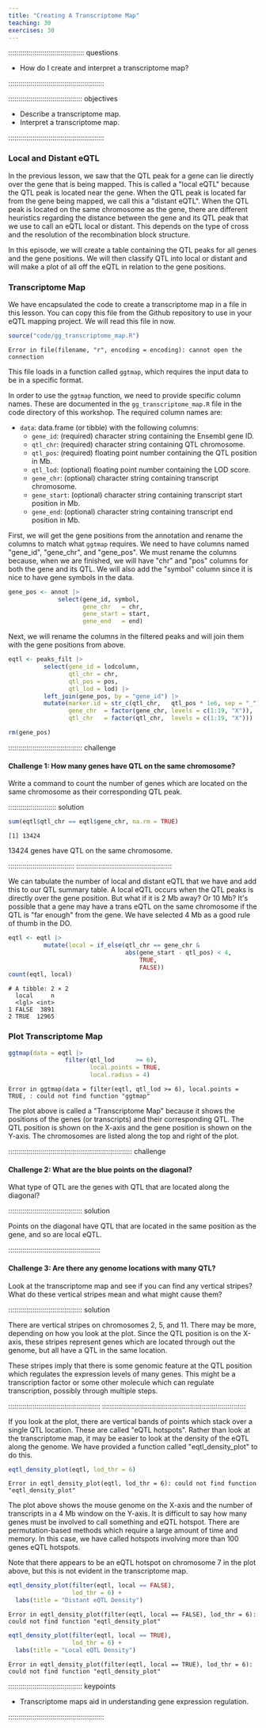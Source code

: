 ```yaml
---
title: "Creating A Transcriptome Map"
teaching: 30
exercises: 30
---
```


:::::::::::::::::::::::::::::::::::::: questions 

- How do I create and interpret a transcriptome map?

::::::::::::::::::::::::::::::::::::::::::::::::

::::::::::::::::::::::::::::::::::::: objectives

- Describe a transcriptome map.
- Interpret a transcriptome map.

::::::::::::::::::::::::::::::::::::::::::::::::



### Local and Distant eQTL

In the previous lesson, we saw that the QTL peak for a gene can lie directly
over the gene that is being mapped. This is called a "local eQTL" because the
QTL peak is located near the gene. When the QTL peak is located far from the
gene being mapped, we call this a "distant eQTL". When the QTL peak is located
on the same chromosome as the gene, there are different heuristics regarding the
distance between the gene and its QTL peak that we use to call an eQTL local
or distant. This depends on the type of cross and the resolution of the 
recombination block structure.

In this episode, we will create a table containing the QTL peaks for all genes
and the gene positions. We will then classify QTL into local or distant and 
will make a plot of all off the eQTL in relation to the gene positions.

### Transcriptome Map

We have encapsulated the code to create a transcriptome map in a file in this
lesson. You can copy this file from the Github repository to use in your eQTL 
mapping project. We will read this file in now.


``` r
source("code/gg_transcriptome_map.R")
```

``` error
Error in file(filename, "r", encoding = encoding): cannot open the connection
```

This file loads in a function called `ggtmap`, which requires the input data
to be in a specific format. 

In order to use the `ggtmap` function, we need to provide specific column names. 
These are documented in the `gg_transcriptome_map.R` file in the code directory 
of this workshop. The required column names are:

* `data`: data.frame (or tibble) with the following columns:
    * `gene_id`: (required) character string containing the Ensembl gene ID.
    * `qtl_chr`: (required) character string containing QTL chromosome.
    * `qtl_pos`: (required) floating point number containing the QTL position in 
    Mb.
    * `qtl_lod`: (optional) floating point number containing the LOD score.
    * `gene_chr`:  (optional) character string containing transcript chromosome.
    * `gene_start`: (optional) character string containing transcript start 
    position in Mb.
    * `gene_end`:  (optional) character string containing transcript end 
    position in Mb.

First, we will get the gene positions from the annotation and rename the 
columns to match what `ggtmap` requires. We need to have columns named "gene_id",
"gene_chr", and "gene_pos". We must rename the columns because, when we are 
finished, we will have "chr" and "pos" columns for both the gene and its QTL. We
will also add the "symbol" column since it is nice to have gene symbols in the
data. 


``` r
gene_pos <- annot |>
              select(gene_id, symbol, 
                     gene_chr   = chr, 
                     gene_start = start,
                     gene_end   = end)
```

Next, we will rename the columns in the filtered peaks and will join them with
the gene positions from above. 


``` r
eqtl <- peaks_filt |>
          select(gene_id = lodcolumn,
                 qtl_chr = chr,
                 qtl_pos = pos,
                 qtl_lod = lod) |> 
          left_join(gene_pos, by = "gene_id") |> 
          mutate(marker.id = str_c(qtl_chr,   qtl_pos * 1e6, sep = "_"),
                 gene_chr  = factor(gene_chr, levels = c(1:19, "X")),
                 qtl_chr   = factor(qtl_chr,  levels = c(1:19, "X")))

rm(gene_pos)
```


::::::::::::::::::::::::::::::::::::: challenge 

#### Challenge 1: How many genes have QTL on the same chromosome?

Write a command to count the number of genes which are located on the same
chromosome as their corresponding QTL peak.

:::::::::::::::::::::::: solution 


``` r
sum(eqtl$qtl_chr == eqtl$gene_chr, na.rm = TRUE)
```

``` output
[1] 13424
```

13424 genes have QTL on the same
chromosome.

:::::::::::::::::::::::::::::::::
::::::::::::::::::::::::::::::::::::::::::::::::

We can tabulate the number of local and distant eQTL that we have and add this to 
our QTL summary table. A local eQTL occurs when the QTL peaks is directly over the 
gene position. But what if it is 2 Mb away? Or 10 Mb? It's possible that a gene 
may have a trans eQTL on the same chromosome if the QTL is "far enough" from the 
gene. We have selected 4 Mb as a good rule of thumb in the DO.


``` r
eqtl <- eqtl |> 
          mutate(local = if_else(qtl_chr == gene_chr & 
                                 abs(gene_start - qtl_pos) < 4, 
                                     TRUE, 
                                     FALSE))
count(eqtl, local)
```

``` output
# A tibble: 2 × 2
  local     n
  <lgl> <int>
1 FALSE  3891
2 TRUE  12965
```

### Plot Transcriptome Map


``` r
ggtmap(data = eqtl |> 
                filter(qtl_lod      >= 6), 
                       local.points = TRUE, 
                       local.radius = 4)
```

``` error
Error in ggtmap(data = filter(eqtl, qtl_lod >= 6), local.points = TRUE, : could not find function "ggtmap"
```

The plot above is called a "Transcriptome Map" because it shows the positions of 
the genes (or transcripts) and their corresponding QTL. The QTL position is 
shown on the X-axis and the gene position is shown on the Y-axis. The 
chromosomes are listed along the top and right of the plot. 


:::::::::::::::::::::::::::::::::::::::::::::::::::::::::::::: challenge

#### Challenge 2: What are the blue points on the diagonal?

What type of QTL are the genes with QTL that are located along the diagonal?

::::::::::::::::::::::::::::::::::::: solution

Points on the diagonal have QTL that are located in the same position as the
gene, and so are local eQTL.

::::::::::::::::::::::::::::::::::::::::::::::

#### Challenge 3: Are there any genome locations with many QTL?

Look at the transcriptome map and see if you can find any vertical stripes?
What do these vertical stripes mean and what might cause them?

::::::::::::::::::::::::::::::::::::: solution

There are vertical stripes on chromosomes 2, 5, and 11. There may be more, 
depending on how you look at the plot. Since the QTL position is on the X-axis,
these stripes represent genes which are located through out the genome, but all
have a QTL in the same location.

These stripes imply that there is some genomic feature at the QTL position
which regulates the expression levels of many genes. This might be a 
transcription factor or some other molecule which can regulate transcription,
possibly through multiple steps.

::::::::::::::::::::::::::::::::::::::::::::::
::::::::::::::::::::::::::::::::::::::::::::::::::::::::::::::::::::::::

If you look at the plot, there are vertical bands of points which stack over a
single QTL location. These are called "eQTL hotspots". Rather than look at the
transcriptome map, it may be easier to look at the density of the eQTL along
the genome. We have provided a function called "eqtl_density_plot" to do this.



``` r
eqtl_density_plot(eqtl, lod_thr = 6)
```

``` error
Error in eqtl_density_plot(eqtl, lod_thr = 6): could not find function "eqtl_density_plot"
```

The plot above shows the mouse genome on the X-axis and the number of transcripts
in a 4 Mb window on the Y-axis. It is difficult to say
how many genes must be involved to call something and eQTL hotspot. There are
permutation-based methods which require a large amount of time and memory. In
this case, we have called hotspots involving more than 100 genes eQTL hotspots.

Note that there appears to be an eQTL hotspot on chromosome 7 in the plot above,
but this is not evident in the transcriptome map.


``` r
eqtl_density_plot(filter(eqtl, local == FALSE),
                  lod_thr = 6) +
  labs(title = "Distant eQTL Density")
```

``` error
Error in eqtl_density_plot(filter(eqtl, local == FALSE), lod_thr = 6): could not find function "eqtl_density_plot"
```


``` r
eqtl_density_plot(filter(eqtl, local == TRUE), 
                  lod_thr = 6) +
  labs(title = "Local eQTL Density")
```

``` error
Error in eqtl_density_plot(filter(eqtl, local == TRUE), lod_thr = 6): could not find function "eqtl_density_plot"
```



::::::::::::::::::::::::::::::::::::: keypoints 

- Transcriptome maps aid in understanding gene expression regulation.

::::::::::::::::::::::::::::::::::::::::::::::::
